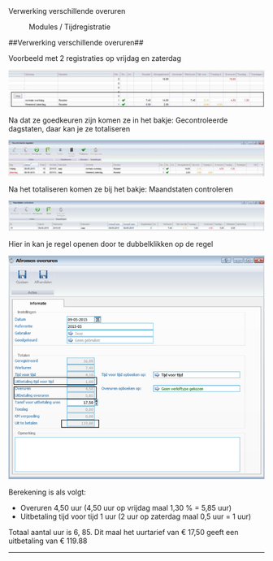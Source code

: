 <properties>
	<page>
		<title>Verwerking verschillende overuren</title>
		<description>Verwerking verschillende overuren</description>
	</page>
	<menu>
		<position>Modules / Tijdregistratie</position>
		<title>Verwerking verschillende overuren</title>
	</menu>
</properties>

##Verwerking verschillende overuren##

Voorbeeld met 2 registraties op vrijdag en zaterdag
 
![](images/1.jpeg)

Na dat ze goedkeuren zijn komen ze in het bakje: Gecontroleerde dagstaten, daar kan je ze totaliseren

![](images/2.jpeg)

Na het totaliseren komen ze bij het bakje: Maandstaten controleren
 
![](images/3.jpeg)

Hier in kan je regel openen door te dubbelklikken op de regel

![](images/4.jpeg)

Berekening is als volgt:

* Overuren 4,50 uur  (4,50 uur op vrijdag maal 1,30 % = 5,85 uur)
* Uitbetaling tijd voor tijd 1 uur (2 uur op zaterdag maal 0,5 uur = 1 uur)

Totaal aantal uur is 6, 85. Dit maal het uurtarief van € 17,50 geeft een uitbetaling van € 119.88

--------------






